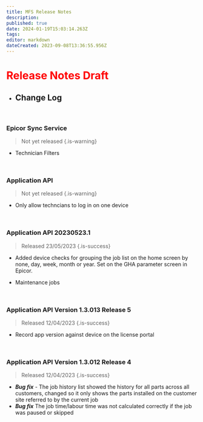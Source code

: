 ```yaml
---
title: MFS Release Notes
description: 
published: true
date: 2024-01-19T15:03:14.263Z
tags: 
editor: markdown
dateCreated: 2023-09-08T13:36:55.956Z
---
```


# <div style="color:red"> Release Notes Draft </div>

- ## Change Log

<br/>

### Epicor Sync Service

> Not yet released
{.is-warning}

- Technician Filters
<br/>

### Application API

> Not yet released
{.is-warning}

- Only allow techncians to log in on one device

<br/>

### Application API 20230523.1

> Released 23/05/2023
{.is-success}

- Added device checks for grouping the job list on the home screen by none, day, week, month or year. Set on the GHA parameter screen in Epicor.

- Maintenance jobs

<br/>

### Application API Version 1.3.013 Release 5

> Released 12/04/2023
{.is-success}

- Record app version against device on the license portal

<br/>

### Application API Version 1.3.012 Release 4

> Released 12/04/2023
{.is-success}

- ***Bug fix*** - The job history list showed the history for all parts across all customers, changed so it only shows the parts installed on the customer site referred to by the current job
- ***Bug fix*** The job time/labour time was not calculated correctly if the job was paused or skipped

